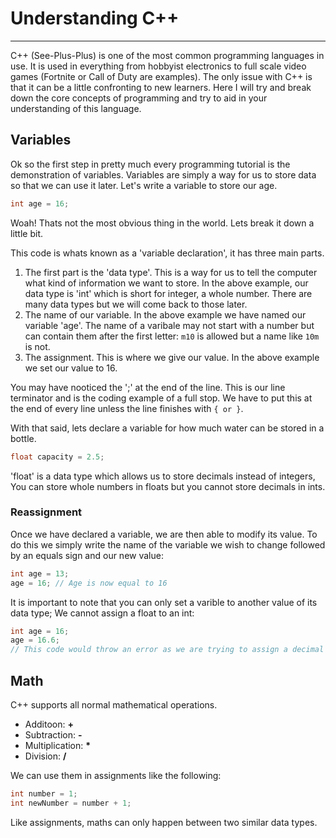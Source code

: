 # Understanding C++
***
C++ (See-Plus-Plus) is one of the most common programming languages in use. It is used in everything from hobbyist electronics to full scale video games (Fortnite or Call of Duty are examples). The only issue with C++ is that it can be a little confronting to new learners. Here I will try and break down the core concepts of programming and try to aid in your understanding of this language.

## Variables
Ok so the first step in pretty much every programming tutorial is the demonstration of variables. Variables are simply a way for us to store data so that we can use it later. Let's write a variable to store our age.
```C++
int age = 16;
```
Woah! Thats not the most obvious thing in the world. Lets break it down a little bit.

This code is whats known as a 'variable declaration', it has three main parts.
1. The first part is the 'data type'. This is a way for us to tell the computer what kind of information we want to store. In the above example, our data type is 'int' which is short for integer, a whole number. There are many data types but we will come back to those later.
2. The name of our variable. In the above example we have named our variable 'age'. The name of a varibale may not start with a number but can contain them after the first letter: `m10` is allowed but a name like `10m` is not.
3. The assignment. This is where we give our value. In the above example we set our value to 16.

You may have nooticed the ';' at the end of the line. This is our line terminator and is the coding example of a full stop. We have to put this at the end of every line unless the line finishes with `{ or }`.

With that said, lets declare a variable for how much water can be stored in a bottle.
```C++
float capacity = 2.5;
```
'float' is a data type which allows us to store decimals instead of integers, You can store whole numbers in floats but you cannot store decimals in ints.

### Reassignment
Once we have declared a variable, we are then able to modify its value. To do this we simply write the name of the variable we wish to change followed by an equals sign and our new value:
```C++
int age = 13;
age = 16; // Age is now equal to 16
```
It is important to note that you can only set a varible to another value of its data type; We cannot assign a float to an int:
```C++
int age = 16;
age = 16.6;
// This code would throw an error as we are trying to assign a decimal (float) to a whole number (int)
```
## Math
C++ supports all normal mathematical operations.
- Additoon: **+**
- Subtraction: **-**
- Multiplication: **\***
- Division: **/**

We can use them in assignments like the following:
```C++
int number = 1;
int newNumber = number + 1;
```
Like assignments, maths can only happen between two similar data types.
